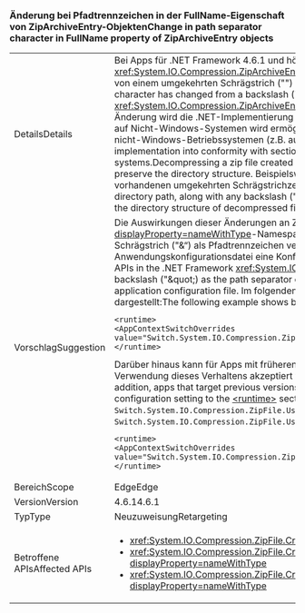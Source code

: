 ### <a name="change-in-path-separator-character-in-fullname-property-of-ziparchiveentry-objects"></a><span data-ttu-id="00282-101">Änderung bei Pfadtrennzeichen in der FullName-Eigenschaft von ZipArchiveEntry-Objekten</span><span class="sxs-lookup"><span data-stu-id="00282-101">Change in path separator character in FullName property of ZipArchiveEntry objects</span></span>

|   |   |
|---|---|
|<span data-ttu-id="00282-102">Details</span><span class="sxs-lookup"><span data-stu-id="00282-102">Details</span></span>|<span data-ttu-id="00282-103">Bei Apps für .NET Framework 4.6.1 und höhere Versionen hat sich das Pfadtrennzeichen in der <xref:System.IO.Compression.ZipArchiveEntry.FullName>-Eigenschaft von <xref:System.IO.Compression.ZipArchiveEntry>-Objekten, die durch Überladungen der <xref:System.IO.Compression.ZipFile.CreateFromDirectory%2A>-Methode erstellt wurden, von einem umgekehrten Schrägstrich (&quot;&quot;) in einen normalen Schrägstrich (&quot;/&quot;) geändert.</span><span class="sxs-lookup"><span data-stu-id="00282-103">For apps that target the .NET Framework 4.6.1 and later versions, the path separator character has changed from a backslash (&quot;&quot;) to a forward slash (&quot;/&quot;) in the <xref:System.IO.Compression.ZipArchiveEntry.FullName> property of <xref:System.IO.Compression.ZipArchiveEntry>  objects created by overloads of the <xref:System.IO.Compression.ZipFile.CreateFromDirectory%2A> method.</span></span> <span data-ttu-id="00282-104">Durch diese Änderung wird die .NET-Implementierung mit dem Abschnitt 4.4.17.1 der [Spezifikation des ZIP-Dateiformats](https://pkware.cachefly.net/webdocs/casestudies/APPNOTE.TXT) in Einklang gebracht, und die Dekomprimierung von ZIP-Archiven auf Nicht-Windows-Systemen wird ermöglicht. Die Dekomprimierung einer ZIP-Datei, die von einer App erstellt wurde, die eine frühere Version von .NET Framework auf nicht-Windows-Betriebssystemen (z.B. auf einem Macintosh) als Zielplattform verwendet, kann die Verzeichnisstruktur nicht beibehalten.</span><span class="sxs-lookup"><span data-stu-id="00282-104">The change brings the .NET implementation into conformity with section 4.4.17.1 of the [.ZIP File Format Specification](https://pkware.cachefly.net/webdocs/casestudies/APPNOTE.TXT) and allows .ZIP archives to be decompressed on non-Windows systems.Decompressing a zip file created by an app that targets a previous version of the .NET Framework on non-Windows operating systems such as the Macintosh fails to preserve the directory structure.</span></span> <span data-ttu-id="00282-105">Beispielsweise werden auf einem Macintosh mehrere Dateien erstellt, deren Dateinamen eine Verkettung aus dem Verzeichnispfad, allen vorhandenen umgekehrten Schrägstrichzeichen (&quot;&quot;) und dem Dateinamen darstellen.</span><span class="sxs-lookup"><span data-stu-id="00282-105">For example, on the Macintosh, it creates a set of files whose filename concatenates the directory path, along with any backslash (&quot;&quot;) characters, and the filename.</span></span> <span data-ttu-id="00282-106">Im Ergebnis wird die Verzeichnisstruktur der dekomprimierten Dateien nicht beibehalten.</span><span class="sxs-lookup"><span data-stu-id="00282-106">As a result, the directory structure of decompressed files is not preserved.</span></span>|
|<span data-ttu-id="00282-107">Vorschlag</span><span class="sxs-lookup"><span data-stu-id="00282-107">Suggestion</span></span>|<span data-ttu-id="00282-108">Die Auswirkungen dieser Änderungen an ZIP-Dateien, die unter dem Windows-Betriebssystem durch die APIs im .NET Framework-<xref:System.IO?displayProperty=nameWithType>-Namespace dekomprimiert werden, sollten minimal sein, da diese APIs sowohl den einfachen Schrägstrich (&quot;/&quot;) als auch den umgekehrten Schrägstrich (&quot;\&“) als Pfadtrennzeichen verarbeiten können. Wenn diese Änderung nicht erwünscht ist, können Sie diese umgehen, indem Sie dem Abschnitt [\<runtime>](~/docs/framework/configure-apps/file-schema/runtime/runtime-element.md) Ihrer Anwendungskonfigurationsdatei eine Konfigurationseinstellung hinzufügen.</span><span class="sxs-lookup"><span data-stu-id="00282-108">The impact of this change on .ZIP files that are decompressed on the Windows operating system by APIs in the .NET Framework <xref:System.IO?displayProperty=nameWithType> namespace should be minimal, since these APIs can seamlessly handle either a slash (&quot;/&quot;) or a backslash (&quot;\&quot;) as the path separator character.If this change is undesirable, you can opt out of it by adding a configuration setting to the [\<runtime>](~/docs/framework/configure-apps/file-schema/runtime/runtime-element.md) section of your application configuration file.</span></span> <span data-ttu-id="00282-109">Im folgenden Beispiel sind sowohl der Abschnitt `<runtime>` als auch die Ablehnungsoption `Switch.System.IO.Compression.ZipFile.UseBackslash` dargestellt:</span><span class="sxs-lookup"><span data-stu-id="00282-109">The following example shows both the `<runtime>` section and the `Switch.System.IO.Compression.ZipFile.UseBackslash` opt-out switch:</span></span><pre><code class="language-xml">&lt;runtime&gt;&#13;&#10;&lt;AppContextSwitchOverrides value=&quot;Switch.System.IO.Compression.ZipFile.UseBackslash=true&quot; /&gt;&#13;&#10;&lt;/runtime&gt;&#13;&#10;</code></pre><span data-ttu-id="00282-110">Darüber hinaus kann für Apps mit früheren Versionen von .NET Framework als Zielplattform, die unter .NET Framework 4.6.1 und neueren Versionen ausgeführt werden, die Verwendung dieses Verhaltens akzeptiert werden, indem Sie dem Abschnitt [\<runtime>](~/docs/framework/configure-apps/file-schema/runtime/runtime-element.md) der Anwendungskonfigurationsdatei eine Konfigurationseinstellung hinzufügen.</span><span class="sxs-lookup"><span data-stu-id="00282-110">In addition, apps that target previous versions of the .NET Framework but are running on the .NET Framework 4.6.1 and later versions can opt in to this behavior by adding a configuration setting to the [\<runtime>](~/docs/framework/configure-apps/file-schema/runtime/runtime-element.md) section of the application configuration file.</span></span> <span data-ttu-id="00282-111">Im Folgenden sind sowohl der Abschnitt `<runtime>` als auch die Option `Switch.System.IO.Compression.ZipFile.UseBackslash` zur Verwendung dieses Verhaltens dargestellt.</span><span class="sxs-lookup"><span data-stu-id="00282-111">The following shows both the `<runtime>` section and the `Switch.System.IO.Compression.ZipFile.UseBackslash` opt-in switch.</span></span><pre><code class="language-xml">&lt;runtime&gt;&#13;&#10;&lt;AppContextSwitchOverrides value=&quot;Switch.System.IO.Compression.ZipFile.UseBackslash=false&quot; /&gt;&#13;&#10;&lt;/runtime&gt;&#13;&#10;</code></pre>|
|<span data-ttu-id="00282-112">Bereich</span><span class="sxs-lookup"><span data-stu-id="00282-112">Scope</span></span>|<span data-ttu-id="00282-113">Edge</span><span class="sxs-lookup"><span data-stu-id="00282-113">Edge</span></span>|
|<span data-ttu-id="00282-114">Version</span><span class="sxs-lookup"><span data-stu-id="00282-114">Version</span></span>|<span data-ttu-id="00282-115">4.6.1</span><span class="sxs-lookup"><span data-stu-id="00282-115">4.6.1</span></span>|
|<span data-ttu-id="00282-116">Typ</span><span class="sxs-lookup"><span data-stu-id="00282-116">Type</span></span>|<span data-ttu-id="00282-117">Neuzuweisung</span><span class="sxs-lookup"><span data-stu-id="00282-117">Retargeting</span></span>|
|<span data-ttu-id="00282-118">Betroffene APIs</span><span class="sxs-lookup"><span data-stu-id="00282-118">Affected APIs</span></span>|<ul><li><xref:System.IO.Compression.ZipFile.CreateFromDirectory(System.String,System.String)?displayProperty=nameWithType></li><li><xref:System.IO.Compression.ZipFile.CreateFromDirectory(System.String,System.String,System.IO.Compression.CompressionLevel,System.Boolean)?displayProperty=nameWithType></li><li><xref:System.IO.Compression.ZipFile.CreateFromDirectory(System.String,System.String,System.IO.Compression.CompressionLevel,System.Boolean,System.Text.Encoding)?displayProperty=nameWithType></li></ul>|

